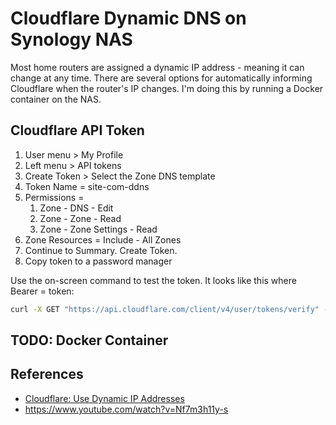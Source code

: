 # Cloudflare Dynamic DNS on Synology NAS

Most home routers are assigned a dynamic IP address - meaning it can change at any time. There are several options for automatically informing Cloudflare when the router's IP changes. I'm doing this by running a Docker container on the NAS.


## Cloudflare API Token

1. User menu > My Profile
2. Left menu > API tokens
3. Create Token > Select the Zone DNS template
4. Token Name = site-com-ddns
5. Permissions = 
   1. Zone - DNS - Edit
   2. Zone - Zone - Read
   3. Zone - Zone Settings - Read
6. Zone Resources = Include - All Zones
7. Continue to Summary. Create Token.
8. Copy token to a password manager

Use the on-screen command to test the token. It looks like this where Bearer = token: 

```bash
curl -X GET "https://api.cloudflare.com/client/v4/user/tokens/verify" -H "Authorization: Bearer cfAPItokenHERE" -H "Content-Type:application/json"
```

## TODO: Docker Container



## References

* [Cloudflare: Use Dynamic IP Addresses](https://developers.cloudflare.com/dns/manage-dns-records/how-to/managing-dynamic-ip-addresses/)
* https://www.youtube.com/watch?v=Nf7m3h11y-s


